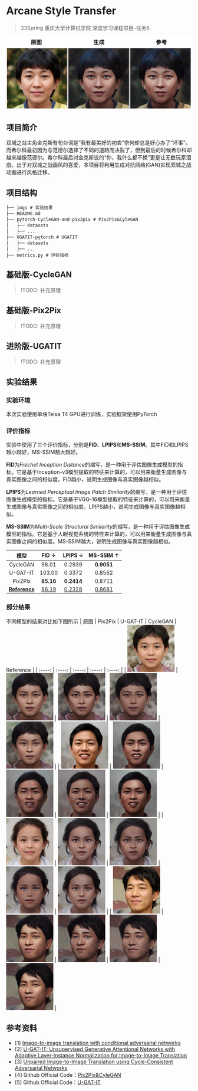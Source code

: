 # Arcane Style Transfer 

> 23Spring 重庆大学计算机学院 深度学习课程项目-任务6

<div align=center>
    <img src="./imgs/cover.png" style="zoom: 50%; " />
</div>

## 项目简介
双城之战主角金克斯有句台词是“我有最美好的初衷”奈何却总是好心办了“坏事”。而希尔科最初因为与范德尔选择了不同的道路而决裂了，但到最后的时候希尔科却越来越像范德尔。希尔科最后对金克斯说的“你，我什么都不换”更是让无数玩家泪崩。出于对双城之战画风的喜爱，本项目将利用生成对抗网络(GAN)实现双城之战动画进行风格迁移。

## 项目结构
```
├── imgs # 实验结果
├── README.md
├── pytorch-CycleGAN-and-pix2pix # Pix2Pix&CyleGAN
│   ├── datasets
│   ├── ...
├── UGATIT-pytorch # UGATIT
│   ├── datasets
│   ├── ...
├── metrics.py # 评价指标
```

## 基础版-CycleGAN
> !TODO: 补充原理

## 基础版-Pix2Pix
> !TODO: 补充原理

## 进阶版-UGATIT
> !TODO: 补充原理

## 实验结果
### 实验环境
本次实验使用单块Telsa T4 GPU进行训练，实验框架使用PyTorch

### 评价指标
实验中使用了三个评价指标，分别是**FID**、**LPIPS**和**MS-SSIM**。其中FID和LPIPS越小越好，MS-SSIM越大越好。

**FID**为*Fréchet Inception Distance*的缩写，是一种用于评估图像生成模型的指标。它是基于Inception-v3模型提取的特征来计算的，可以用来衡量生成图像与真实图像之间的相似度。FID越小，说明生成图像与真实图像越相似。

**LPIPS**为*Learned Perceptual Image Patch Similarity*的缩写，是一种用于评估图像生成模型的指标。它是基于VGG-16模型提取的特征来计算的，可以用来衡量生成图像与真实图像之间的相似度。LPIPS越小，说明生成图像与真实图像越相似。

**MS-SSIM**为*Multi-Scale Structural Similarity*的缩写，是一种用于评估图像生成模型的指标。它是基于人眼视觉系统的特性来计算的，可以用来衡量生成图像与真实图像之间的相似度。MS-SSIM越大，说明生成图像与真实图像越相似。

| 模型 | FID $\downarrow$ | LPIPS $\downarrow$ | MS-SSIM $\uparrow$ |
| :----: | :----: | :----: | :----: |
| CycleGAN | 98.01 | 0.2939 | **0.9051** |
| U-GAT-IT | 103.00 | 0.3372 | 0.8562 |
| Pix2Pix | **85.16** | **0.2414** | 0.8711 |
| <u>**Reference**</u> | <u>86.19</u> | <u>0.2328</u> | <u>0.8681</u> |

### 部分结果
不同模型的结果对比如下图所示
| 原图 | Pix2Pix | U-GAT-IT | CycleGAN | Reference |
| :----: | :----: | :----: | :----: | :----: |
| <img src="./imgs/original/400.png" style="zoom: 50%; " /> | <img src="./imgs/pix2pix/400.png" style="zoom: 50%; " /> | <img src="./imgs/ugatit/400.png" style="zoom: 50%; " /> | <img src="./imgs/cyclegan/400.png" style="zoom: 50%; " /> | <img src="./imgs/reference/400.png" style="zoom: 50%; " /> |
| <img src="./imgs/original/401.png" style="zoom: 50%; " /> | <img src="./imgs/pix2pix/401.png" style="zoom: 50%; " /> | <img src="./imgs/ugatit/401.png" style="zoom: 50%; " /> | <img src="./imgs/cyclegan/401.png" style="zoom: 50%; " /> | <img src="./imgs/reference/401.png" style="zoom: 50%; " /> |
| <img src="./imgs/original/402.png" style="zoom: 50%; " /> | <img src="./imgs/pix2pix/402.png" style="zoom: 50%; " /> | <img src="./imgs/ugatit/402.png" style="zoom: 50%; " /> | <img src="./imgs/cyclegan/402.png" style="zoom: 50%; " /> | <img src="./imgs/reference/402.png" style="zoom: 50%; " /> |
| <img src="./imgs/original/403.png" style="zoom: 50%; " /> | <img src="./imgs/pix2pix/403.png" style="zoom: 50%; " /> | <img src="./imgs/ugatit/403.png" style="zoom: 50%; " /> | <img src="./imgs/cyclegan/403.png" style="zoom: 50%; " /> | <img src="./imgs/reference/403.png" style="zoom: 50%; " /> |

## 参考资料
- [1] [Image-to-image translation with conditional adversarial networks](https://arxiv.org/abs/1611.07004)
- [2] [U-GAT-IT: Unsupervised Generative Attentional Networks with Adaptive Layer-Instance Normalization for Image-to-Image Translation](https://arxiv.org/abs/1907.10830)
- [3] [Unpaired Image-to-Image Translation using Cycle-Consistent Adversarial Networks](https://arxiv.org/abs/1703.10593)
- [4] Github Official Code：[Pix2Pix&CyleGAN](https://github.com/junyanz/pytorch-CycleGAN-and-pix2pix)
- [5] Github Official Code：[U-GAT-IT](https://github.com/znxlwm/UGATIT-pytorch)